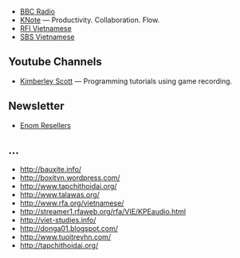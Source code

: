 - [BBC Radio](http://www.bbc.co.uk/radio/player/bbc_world_service)
- [KNote](http://knote.com/) — Productivity. Collaboration. Flow.
- [RFI Vietnamese](http://95.81.155.3/2584/rfi_en_vietnamien/rfivietnamien.mp3)
- [SBS Vietnamese](http://feeds.feedburner.com/vietnamese)

## Youtube Channels

- [Kimberley Scott](https://www.youtube.com/channel/UCKqnDY-A2QkgxxN6Z5bjmNQ/playlists) — Programming tutorials using game recording.

## Newsletter

- [Enom Resellers](http://us3.campaign-archive1.com/home/?u=8ce9b1cf65217c5ae0ae0e5f3&id=7c774747ce)

## …

- http://bauxite.info/
- http://boxitvn.wordpress.com/
- http://www.tapchithoidai.org/
- http://www.talawas.org/
- http://www.rfa.org/vietnamese/
- http://streamer1.rfaweb.org/rfa/VIE/KPEaudio.html
- http://viet-studies.info/
- http://donga01.blogspot.com/
- http://www.tuoitrevhn.com/
- http://tapchithoidai.org/
